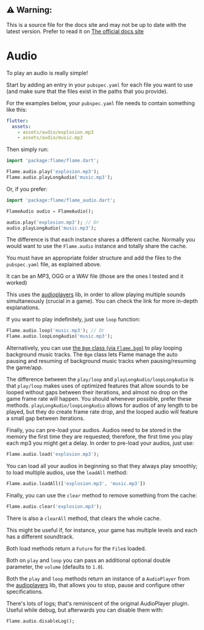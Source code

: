<!-- {ignore} -->
## ⚠️ Warning:
This is a source file for the docs site and may not be up to date with the latest version.
Prefer to read it on [The official docs site](https://flame-engine.org/docs)
<!-- {/ignore} -->

# Audio

To play an audio is really simple!

Start by adding an entry in your `pubspec.yaml` for each file you want to use (and make sure that the files exist in the paths that you provide).

For the examples below, your `pubspec.yaml` file needs to contain something like this:

```yaml
flutter:
  assets:
    - assets/audio/explosion.mp3
    - assets/audio/music.mp3
```

Then simply run:

```dart
import 'package:flame/flame.dart';

Flame.audio.play('explosion.mp3');
Flame.audio.playLongAudio('music.mp3');
```

Or, if you prefer:

```dart
import 'package:flame/flame_audio.dart';

FlameAudio audio = FlameAudio();

audio.play('explosion.mp3'); // Or
audio.playLongAudio('music.mp3');
```

The difference is that each instance shares a different cache. Normally you would want to use the `Flame.audio` instance and totally share the cache.

You must have an appropriate folder structure and add the files to the `pubspec.yaml` file, as explained above.

It can be an MP3, OGG or a WAV file (those are the ones I tested and it worked)

This uses the [audioplayers](https://github.com/luanpotter/audioplayer) lib, in order to allow playing multiple sounds simultaneously (crucial in a game). You can check the link for more in-depth explanations.

If you want to play indefinitely, just use `loop` function:

```dart
Flame.audio.loop('music.mp3'); // Or
Flame.audio.loopLongAudio('music.mp3');
```

Alternatively, you can use [the `Bgm` class (via `Flame.bgm`)](bgm.md) to play looping background music tracks. The `Bgm` class lets Flame manage the auto pausing and resuming of background music tracks when pausing/resuming the game/app.

The difference between the `play/loop` and `playLongAudio/loopLongAudio` is that `play/loop` makes uses of optimized features that allow sounds to be looped without gaps between their iterations, and almost no drop on the game frame rate will happen. You should whenever possible, prefer these methods. `playLongAudio/loopLongAudio` allows for audios of any length to be played, but they do create frame rate drop, and the looped audio will feature a small gap between iterations.

Finally, you can pre-load your audios. Audios need to be stored in the memory the first time they are requested; therefore, the first time you play each mp3 you might get a delay. In order to pre-load your audios, just use:

```dart
Flame.audio.load('explosion.mp3');
```

You can load all your audios in beginning so that they always play smoothly; to load multiple audios, use the `loadAll` method:

```dart
Flame.audio.loadAll(['explosion.mp3', 'music.mp3'])
```

Finally, you can use the `clear` method to remove something from the cache:

```dart
Flame.audio.clear('explosion.mp3');
```

There is also a `clearAll` method, that clears the whole cache.

This might be useful if, for instance, your game has multiple levels and each has a different soundtrack.

Both load methods return a `Future` for the `File`s loaded.

Both on `play` and `loop` you can pass an additional optional double parameter, the `volume` (defaults to `1.0`).

Both the `play` and `loop` methods return an instance of a `AudioPlayer` from the [audioplayers](https://github.com/luanpotter/audioplayer) lib, that allows you to stop, pause and configure other specifications.

There's lots of logs; that's reminiscent of the original AudioPlayer plugin. Useful while debug, but afterwards you can disable them with:

```dart
Flame.audio.disableLog();
```
